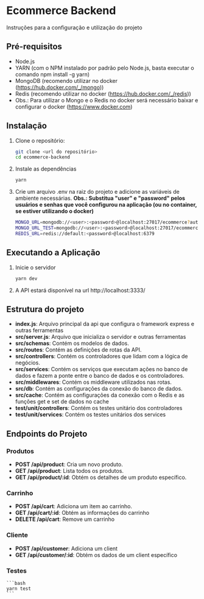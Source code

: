 # Ecommerce Backend

Instruções para a configuração e utilização do projeto

## Pré-requisitos

- Node.js
- YARN (com o NPM instalado por padrão pelo Node.js, basta executar o comando npm install -g yarn)
- MongoDB (recomendo utilizar no docker (https://hub.docker.com/_/mongo))
- Redis (recomendo utilizar no docker (https://hub.docker.com/_/redis))
- Obs.: Para utilizar o Mongo e o Redis no docker será necessário baixar e configurar o docker (https://www.docker.com)

## Instalação

1. Clone o repositório:

   ```bash
   git clone <url do repositório>
   cd ecommerce-backend
   ```

2. Instale as dependências

   ```bash
   yarn
   ```

3. Crie um arquivo .env na raiz do projeto e adicione as variáveis de ambiente necessárias.
   **Obs.: Substitua "user" e "password" pelos usuários e senhas que você configurou na aplicação (ou no container, se estiver utilizando o docker)**

   ```bash
   MONGO_URL=mongodb://<user>:<password>@localhost:27017/ecommerce?authSource=admin
   MONGO_URL_TEST=mongodb://<user>:<password>@localhost:27017/ecommerce-test?authSource=admin
   REDIS_URL=redis://default:<password>@localhost:6379
   ```

## Executando a Aplicação

1. Inicie o servidor

   ```bash
   yarn dev
   ```

2. A API estará disponível na url http://localhost:3333/

## Estrutura do projeto

- **index.js**: Arquivo principal da api que configura o framework express e outras ferramentas
- **src/server.js**: Arquivo que inicializa o servidor e outras ferramentas
- **src/schemas**: Contém os modelos de dados.
- **src/routes**: Contém as definições de rotas da API.
- **src/controllers**: Contém os controladores que lidam com a lógica de negócios.
- **src/services**: Contém os serviços que executam ações no banco de dados e fazem a ponte entre o banco de dados e os controladores.
- **src/middlewares**: Contém os middleware utilizados nas rotas.
- **src/db**: Contém as configurações da conexão do banco de dados.
- **src/cache**: Contém as configurações da conexão com o Redis e as funções get e set de dados no cache
- **test/unit/controllers**: Contém os testes unitário dos controladores
- **test/unit/services**: Contém os testes unitários dos services

## Endpoints do Projeto

### Produtos

- **POST /api/product**: Cria um novo produto.
- **GET /api/product**: Lista todos os produtos.
- **GET /api/product/:id**: Obtém os detalhes de um produto específico.

### Carrinho

- **POST /api/cart**: Adiciona um item ao carrinho.
- **GET /api/cart/:id**: Obtém as informações do carrinho
- **DELETE /api/cart**: Remove um carrinho

### Cliente

- **POST /api/customer**: Adiciona um client
- **GET /api/customer/:id**: Obtém os dados de um client específico

### Testes

    ```bash
    yarn test
    ```
